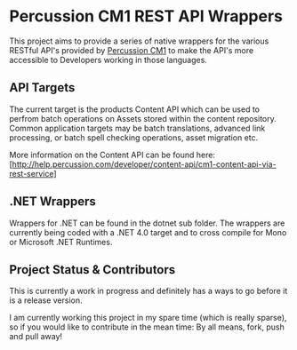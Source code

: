 Percussion CM1 REST API Wrappers
================================
This project aims to provide a series of native wrappers for the various RESTful API's provided by [Percussion CM1](http://www.percussion.com)
to make the API's more accessible to Developers working in those languages. 

API Targets
---------------------
The current target is the products Content API which can be used to perfrom batch operations on Assets stored within the content
repository.  Common application targets may be batch translations, advanced link processing, or batch spell checking operations, 
asset migration etc.  

More information on the Content API can be found here: [http://help.percussion.com/developer/content-api/cm1-content-api-via-rest-service]
 
.NET Wrappers
-------------------------
Wrappers for .NET can be found in the dotnet sub folder.  The wrappers are currently being coded
with a .NET 4.0 target and to cross compile for Mono or Microsoft .NET Runtimes.

Project Status & Contributors
-------------------------------
This is currently a work in progress and definitely has a  ways to go before it is a release version.  

I am currently working this project in my spare time (which is really sparse), so if you would like to contribute
in the mean time: By all means, fork, push and pull away!

